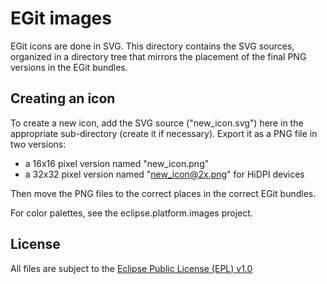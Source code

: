 # EGit images

EGit icons are done in SVG. This directory contains the SVG sources, organized in a directory tree that mirrors
the placement of the final PNG versions in the EGit bundles.

## Creating an icon

To create a new icon, add the SVG source ("new_icon.svg") here in the appropriate sub-directory (create it if
necessary). Export it as a PNG file in two versions:

- a 16x16 pixel version named "new_icon.png"
- a 32x32 pixel version named "new_icon@2x.png" for HiDPI devices

Then move the PNG files to the correct places in the correct EGit bundles.

For color palettes, see the eclipse.platform.images project.

## License

All files are subject to the [Eclipse Public License (EPL) v1.0][1]

[1]: http://wiki.eclipse.org/EPL
